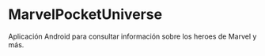 # MarvelPocketUniverse
Aplicación Android para consultar información sobre los heroes de Marvel y más. 
